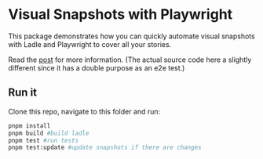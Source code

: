 # Visual Snapshots with Playwright

This package demonstrates how you can quickly automate visual snapshots with Ladle and Playwright to cover all your stories.

Read the [post](https://ladle.dev/blog/visual-snapshots) for more information. (The actual source code here a slightly different since it has a double purpose as an e2e test.)

## Run it

Clone this repo, navigate to this folder and run:

```sh
pnpm install
pnpm build #build ladle
pnpm test #run tests
pnpm test:update #update snapshots if there are changes
```
